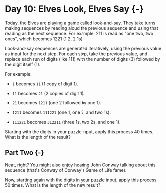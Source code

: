 # Day 10: Elves Look, Elves Say {-}

Today, the Elves are playing a game called look-and-say. They take turns making
sequences by reading aloud the previous sequence and using that reading as the
next sequence. For example, 211 is read as "one two, two ones", which becomes
1221 (1 2, 2 1s).

Look-and-say sequences are generated iteratively, using the previous value as
input for the next step. For each step, take the previous value, and replace
each run of digits (like 111) with the number of digits (3) followed by the
digit itself (1).

For example:

+ `1` becomes `11` (1 copy of digit 1).

+ `11` becomes `21` (2 copies of digit 1).

+ `21` becomes `1211` (one 2 followed by one 1).

+ `1211` becomes `111221` (one 1, one 2, and two 1s).

+ `111221` becomes `312211` (three 1s, two 2s, and one 1).

Starting with the digits in your puzzle input, apply this process 40 times. What
is the length of the result?

## Part Two {-}

Neat, right? You might also enjoy hearing John Conway talking about this
sequence (that's Conway of Conway's Game of Life fame).

Now, starting again with the digits in your puzzle input, apply this process 50
times. What is the length of the new result?

